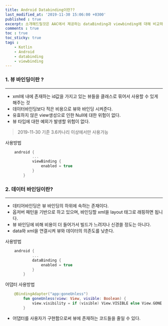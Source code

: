 ```yaml
---
title: Android Databinding이란??
last_modified_at: '2019-11-30 15:06:00 +0300'
published : true
excerpt: 소개해드릴것은 AAC에서 제공하는 dataBinding과 viewbinding에 대해 비교하려고 합니다.
comments : true
toc : true
toc_sticky: true
tags :
    - Kotlin
    - Android
    - databinding
    - viewbinding
---
```


### 1. 뷰 바인딩이란 ?
---
- xml에 내에 존재하는 id값을 가지고 있는 뷰들을 클래스로 묶어서 사용할 수 있게 해주는 것
- 데이터바인딩보다 적은 비용으로 뷰와 바인딩 시켜준다.
- 유효하지 않은 view생성으로 인한 Null에 대한 위험이 없다.
- 뷰 타입에 대한 예외가 발생할 위험이 없다.

> 2019-11-30 기준 3.6카나리 이상에서만 사용가능

 사용방법
```kotlin
    android {
            ...
            viewBinding {
                enabled = true
            }
        }
```

### 2. 데이터 바인딩이란?
---
- 데티어바인딩은 뷰 바인딩의 하위에 속하는 존재이다.
- 옵저버 패턴을 기반으로 하고 있으며, 바인딩할 xml을 layout 태그로 래핑하면 됩니다.
- 뷰 바인딩에 비해 비용이 더 들어가서 빌드가 느려지나 신경쓸 정도는 아니다.
- data와 xml을 연결시켜 뷰와 데이터의 의존도를 낮춘다.

사용방법
```kotlin
    android {
            ...
            dataBinding {
                enabled = true
            }
        }
```
어댑터 사용방법

```kotlin
    @BindingAdapter("app:goneUnless")
        fun goneUnless(view: View, visible: Boolean) {
            view.visibility = if (visible) View.VISIBLE else View.GONE
        }
```
- 어댑터를 사용자가 구현함으로써 뷰에 존재하는 코드들을 줄일 수 있다.
